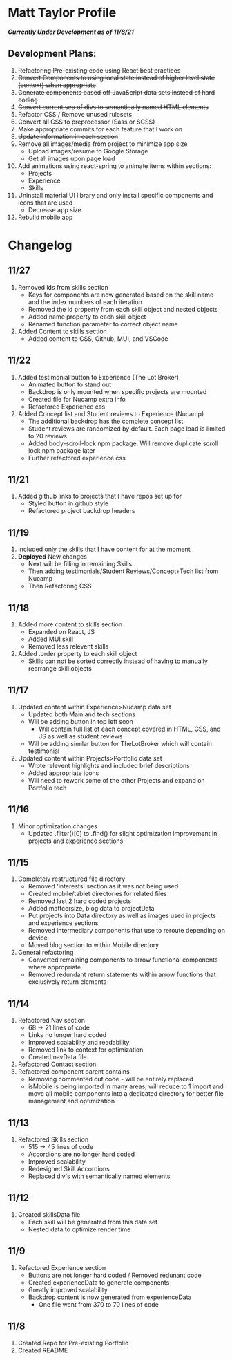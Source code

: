 # Matt Taylor Profile

**_Currently Under Development as of 11/8/21_**


## Development Plans:
1. ~~Refactoring Pre-existing code using React best practices~~
2. ~~Convert Components to using local state instead of higher level state (context) when appropriate~~
3. ~~Generate components based off JavaScript data sets instead of hard coding~~
4. ~~Convert current sea of divs to semantically named HTML elements~~
5. Refactor CSS / Remove unused rulesets
6. Convert all CSS to preprocessor (Sass or SCSS)
7. Make appropriate commits for each feature that I work on
8. ~~Update information in each section~~
9. Remove all images/media from project to minimize app size
    * Upload images/resume to Google Storage
    * Get all images upon page load
10. Add animations using react-spring to animate items within sections:
    * Projects
    * Experience
    * Skills
11. Uninstall material UI library and only install specific components and icons that are used
    * Decrease app size
12. Rebuild mobile app

# Changelog

## 11/27
1. Removed ids from skills section
    * Keys for components are now generated based on the skill name and the index numbers of each iteration
    * Removed the id property from each skill object and nested objects
    * Added name property to each skill object
    * Renamed function parameter to correct object name
2. Added Content to skills section
    * Added content to CSS, Github, MUI, and VSCode

## 11/22
1. Added testimonial button to Experience (The Lot Broker)
    * Animated button to stand out
    * Backdrop is only mounted when specific projects are mounted
    * Created file for Nucamp extra info
    * Refactored Experience css
2. Added Concept list and Student reviews to Experience (Nucamp)
    * The additional backdrop has the complete concept list
    * Student reviews are randomized by default. Each page load is limited to 20 reviews
    * Added body-scroll-lock npm package. Will remove duplicate scroll lock npm package later
    * Further refactored experience css

## 11/21
1. Added github links to projects that I have repos set up for
    * Styled button in github style
    * Refactored project backdrop headers

## 11/19
1. Included only the skills that I have content for at the moment
2. **Deployed** New changes
    * Next will be filling in remaining Skills
    * Then adding testimonials/Student Reviews/Concept+Tech list from Nucamp
    * Then Refactoring CSS

## 11/18
1. Added more content to skills section
    * Expanded on React, JS
    * Added MUI skill
    * Removed less relevent skills
2. Added .order property to each skill object
    * Skills can not be sorted correctly instead of having to manually rearrange skill objects

## 11/17
1. Updated content within Experience>Nucamp data set
    * Updated both Main and tech sections
    * Will be adding button in top left soon
        * Will contain full list of each concept covered in HTML, CSS, and JS as well as student reviews
    * Will be adding similar button for TheLotBroker which will contain testimonial
2. Updated content within Projects>Portfolio data set
    * Wrote relevent highlights and included brief descriptions
    * Added appropriate icons
    * Will need to rework some of the other Projects and expand on Portfolio tech

## 11/16
1. Minor optimization changes
    * Updated .filter()[0] to .find() for slight optimization improvement in projects and experience sections

## 11/15
1. Completely restructured file directory
    * Removed 'interests' section as it was not being used
    * Created mobile/tablet directories for related files
    * Removed last 2 hard coded projects
    * Added mattcersize, blog data to projectData
    * Put projects into Data directory as well as images used in projects and experience sections
    * Removed intermediary components that use to reroute depending on device
    * Moved blog section to within Mobile directory
2. General refactoring
    * Converted remaining components to arrow functional components where appropriate
    * Removed redundant return statements within arrow functions that exclusively return elements

## 11/14
1. Refactored Nav section
    * 68 -> 21 lines of code
    * Links no longer hard coded
    * Improved scalability and readability
    * Removed link to context for optimization
    * Created navData file 
2. Refactored Contact section
3. Refactored component parent contains
    * Removing commented out code - will be entirely replaced
    * isMobile is being imported in many areas, will reduce to 1 import and move all mobile components into a dedicated directory for better file management and optimization

## 11/13 
1. Refactored Skills section
    * 515 -> 45 lines of code
    * Accordions are no longer hard coded
    * Improved scalability
    * Redesigned Skill Accordions
    * Replaced div's with semantically named elements

## 11/12
1. Created skillsData file
    * Each skill will be generated from this data set
    * Nested data to optimize render time

## 11/9 
1. Refactored Experience section
    * Buttons are not longer hard coded / Removed redunant code
    * Created experienceData to generate components
    * Greatly improved scalability
    * Backdrop content is now generated from experienceData
        * One file went from 370 to 70 lines of code

## 11/8 
1. Created Repo for Pre-existing Portfolio
2. Created README